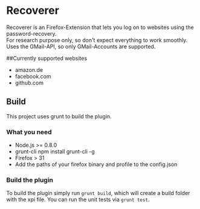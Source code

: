 # Recoverer

Recoverer is an Firefox-Extension that lets you log on to websites 
using the password-recovery.   
For research purpose only, so don't expect everything to work smoothly.   
Uses the GMail-API, so only GMail-Accounts are supported.

##Currently supported websites

- amazon.de
- facebook.com
- github.com

## Build

This project uses grunt to build the plugin.

### What you need

- Node.js >= 0.8.0
- grunt-cli 
  npm install grunt-cli -g
- Firefox > 31
- Add the paths of your firefox binary and profile to the config.json 

### Build the plugin
To build the plugin simply run `grunt build`, which will create a build folder with the xpi file.
You can run the unit tests via `grunt test`.
